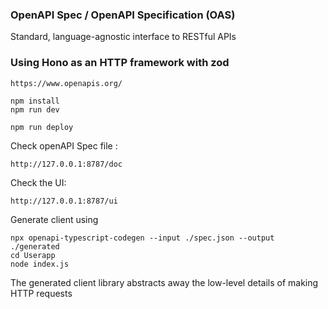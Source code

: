 ### OpenAPI Spec / OpenAPI Specification (OAS)
Standard, language-agnostic interface to RESTful APIs 

### Using Hono as an HTTP framework with zod 

```
https://www.openapis.org/
```

```
npm install
npm run dev
```

```
npm run deploy
```

Check openAPI Spec file : 
```
http://127.0.0.1:8787/doc
```

Check the UI: 
```
http://127.0.0.1:8787/ui
```

Generate client using 
```
npx openapi-typescript-codegen --input ./spec.json --output ./generated 
cd Userapp
node index.js
```
The generated client library abstracts away the low-level details of making HTTP requests
